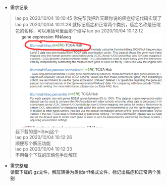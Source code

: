 * 需求记录
> lao po 2020/10/04 10:10:45
>你先帮我把昨天跟你说的癌症标记代码实现了
> lao po 2020/10/04 10:11:28
>就标记癌症和正常两个类别，癌症名称是压缩包的名称，可以用括号里面那个缩写
> lao po 2020/10/04 10:12:12
> ![下载文件说明](QQ图片20201004110259.png)
>我下载的是HiSeq这个  
> lao po 2020/10/04 10:12:26  
> 顺便写个解压功能  
> lao po 2020/10/04 10:12:33  
>不用每个下载的压缩包手动解压

* 需求整理  
读取下载的.gz文件，解压转换为类似arff格式文件，标记出癌症和正常两个类别



